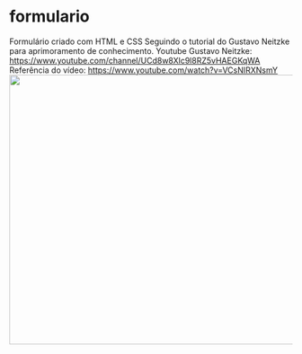 # formulario
Formulário criado com HTML e CSS
Seguindo o tutorial do Gustavo Neitzke para aprimoramento de conhecimento.
Youtube Gustavo Neitzke: https://www.youtube.com/channel/UCd8w8Xlc9l8RZ5vHAEGKqWA
Referência do vídeo: https://www.youtube.com/watch?v=VCsNIRXNsmY
<img src="https://drive.google.com/file/d/1EMjwtNUalCCfwDNKYvGIsJzk1tZu0OyH/preview" width="640" height="480" allow="autoplay"></img>
